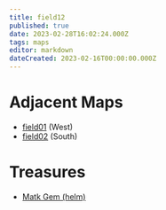 ```yaml
---
title: field12
published: true
date: 2023-02-28T16:02:24.000Z
tags: maps
editor: markdown
dateCreated: 2023-02-16T00:00:00.000Z
---
```



# Adjacent Maps
 * [field01](/maps/field01) (West)
 * [field02](/maps/field02) (South)

# Treasures
 * [Matk Gem (helm)](/items/matk-gem-helm)
